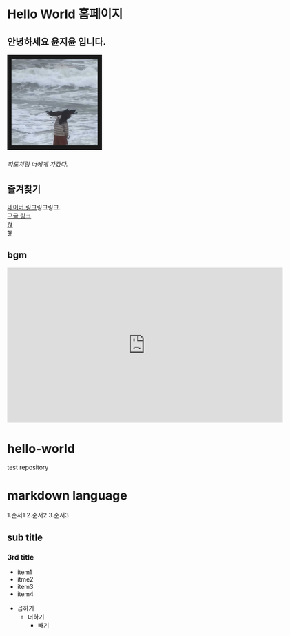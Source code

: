 # Hello World 홈페이지
## 안녕하세요 윤지윤 입니다.
 <img src="파도.jpg" width="200" height="200" border="10"/><br>
 ###### 파도처럼 너에게 가겠다.

## 즐겨찾기
 [네이버 링크](https://www.naver.com)링크링크.<br>[구글 링크](https://www.google.com)<br>[혅](https://rustylake92.github.io/hello-world/)<br>[혦](https://hm0o0b.github.io/helloworld/)

## bgm
<iframe width="640" height="360" src="https://www.youtube.com/embed/rr5V5eZD6TE" title="𝐏𝐥𝐚𝐲𝐥𝐢𝐬𝐭 노래만 잘 골라도 하루종일 상쾌해요🌈🤍 | 설레는 아침을 열어주는 감성 팝송 ✨" frameborder="0" allow="accelerometer; autoplay; clipboard-write; encrypted-media; gyroscope; picture-in-picture; web-share" referrerpolicy="strict-origin-when-cross-origin" allowfullscreen></iframe>

# hello-world
test repository

# markdown language
1.순서1
2.순서2
3.순서3

## sub title
### 3rd title
 - item1
 - itme2
 - item3
 - item4

* 곱하기
  + 더하기
     - 빼기
   
